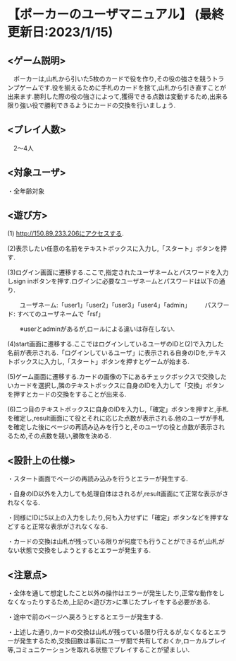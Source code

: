 # 【ポーカーのユーザマニュアル】 (最終更新日:2023/1/15)


## <ゲーム説明>
　ポーカーは,山札から引いた5枚のカードで役を作り,その役の強さを競うトランプゲームです.役を揃えるために手札のカードを捨て,山札から引き直すことが出来ます.勝利した際の役の強さによって,獲得できる点数は変動するため,出来る限り強い役で勝利できるようにカードの交換を行いましょう.


## <プレイ人数>
　2～4人


## <対象ユーザ>
・全年齢対象


## <遊び方>
(1) http://150.89.233.206にアクセスする.

(2)表示したい任意の名前をテキストボックスに入力し,「スタート」ボタンを押す.

(3)ログイン画面に遷移する.ここで,指定されたユーザネームとパスワードを入力しsign inボタンを押す.ログインに必要なユーザネームとパスワードは以下の通り.

　　ユーザネーム:「user1」「user2」「user3」「user4」「admin」
　　パスワード: すべてのユーザネームで「rsf」

　　※userとadminがあるが,ロールによる違いは存在しない.

(4)start画面に遷移する.ここではログインしているユーザのIDと(2)で入力した名前が表示される.「ログインしているユーザ」に表示される自身のIDを,テキストボックスに入力し,「スタート」ボタンを押すとゲームが始まる.

(5)ゲーム画面に遷移する.カードの画像の下にあるチェックボックスで交換したいカードを選択し,隣のテキストボックスに自身のIDを入力して「交換」ボタンを押すとカードの交換をすることが出来る.

(6)二つ目のテキストボックスに自身のIDを入力し,「確定」ボタンを押すと,手札を確定し,result画面にて役とそれに応じた点数が表示される.他のユーザが手札を確定した後にページの再読み込みを行うと,そのユーザの役と点数が表示されるため,その点数を競い,勝敗を決める.

## <設計上の仕様>
・スタート画面でページの再読み込みを行うとエラーが発生する.

・自身のID以外を入力しても処理自体はされるが,result画面にて正常な表示がされなくなる.

・同様にIDに5以上の入力をしたり,何も入力せずに「確定」ボタンなどを押すなどすると正常な表示がされなくなる.

・カードの交換は山札が残っている限りが何度でも行うことができるが,山札がない状態で交換をしようとするとエラーが発生する.


## <注意点>
・全体を通して想定したこと以外の操作はエラーが発生したり,正常な動作をしなくなったりするため,上記の<遊び方>に準じたプレイをする必要がある.

・途中で前のページへ戻ろうとするとエラーが発生する.

・上述した通り,カードの交換は山札が残っている限り行えるが,なくなるとエラーが発生するため,交換回数は事前にユーザ間で共有しておくか,ローカルプレイ等,コミュニケーションを取れる状態でプレイすることが望ましい.

